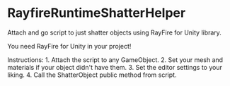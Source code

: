 # RayfireRuntimeShatterHelper
Attach and go script to just shatter objects using RayFire for Unity library.

You need RayFire for Unity in your project!

Instructions:
    1. Attach the script to any GameObject.
    2. Set your mesh and materials if your object didn't have them.
    3. Set the editor settings to your liking.
    4. Call the ShatterObject public method from script.
